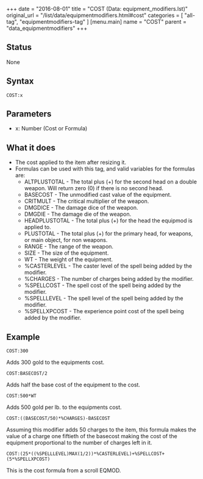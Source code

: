 +++
date = "2016-08-01"
title = "COST (Data: equipment_modifiers.lst)"
original_url = "/list/data/equipmentmodifiers.html#cost"
categories = [ "all-tag", "equipmentmodifiers-tag" ]
[menu.main]
    name = "COST"
    parent = "data_equipmentmodifiers"
+++

## Status

None

## Syntax

`COST:x`

## Parameters

-   x: Number (Cost or Formula)



What it does
------------

-   The cost applied to the item after resizing it.
-   Formulas can be used with this tag, and valid variables for the
    formulas are:
    -   ALTPLUSTOTAL - The total plus (+) for the second head on a
        double weapon. Will return zero (0) if there is no second head.
    -   BASECOST - The unmodified cast value of the equipment.
    -   CRITMULT - The critical multiplier of the weapon.
    -   DMGDICE - The damage dice of the weapon.
    -   DMGDIE - The damage die of the weapon.
    -   HEADPLUSTOTAL - The total plus (+) for the head the equipmod is
        applied to.
    -   PLUSTOTAL - The total plus (+) for the primary head, for
        weapons, or main object, for non weapons.
    -   RANGE - The range of the weapon.
    -   SIZE - The size of the equipment.
    -   WT - The weight of the equipment.
    -   %CASTERLEVEL - The caster level of the spell being added by
        the modifier.
    -   %CHARGES - The number of charges being added by the modifier.
    -   %SPELLCOST - The spell cost of the spell being added by
        the modifier.
    -   %SPELLLEVEL - The spell level of the spell being added by
        the modifier.
    -   %SPELLXPCOST - The experience point cost of the spell being
        added by the modifier.

Example
-------

`COST:300`

Adds 300 gold to the equipments cost.

`COST:BASECOST/2`

Adds half the base cost of the equipment to the cost.

`COST:500*WT`

Adds 500 gold per lb. to the equipments cost.

`COST:((BASECOST/50)*%CHARGES)-BASECOST`

Assuming this modifier adds 50 charges to the item, this formula makes
the value of a charge one fiftieth of the basecost making the cost of
the equipment proportional to the number of charges left in it.

`COST:(25*((%SPELLLEVEL)MAX(1/2))*%CASTERLEVEL)+%SPELLCOST+(5*%SPELLXPCOST)`

This is the cost formula from a scroll EQMOD.


